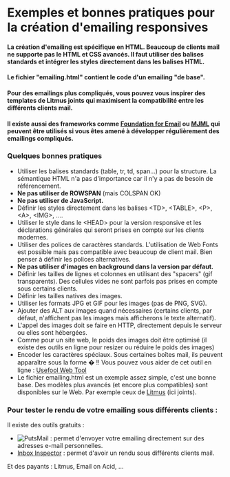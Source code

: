 # Exemples et bonnes pratiques pour la création d'emailing responsives

#### La création d'emailing est spécifique en HTML. Beaucoup de clients mail ne supporte pas le HTML et CSS avancés. Il faut utiliser des balises standards et intégrer les styles directement dans les balises HTML.
#### Le fichier "emailing.html" contient le code d'un emailing "de base".
#### Pour des emailings plus compliqués, vous pouvez vous inspirer des templates de Litmus joints qui maximisent la compatibilité entre les différents clients mail.
#### Il existe aussi des frameworks comme [Foundation for Email](https://foundation.zurb.com/emails.html) ou [MJML](https://mjml.io/) qui peuvent être utilisés si vous êtes amené à développer régulièrement des emailings compliqués.

### Quelques bonnes pratiques

* Utiliser les balises standards (table, tr, td, span&hellip;) pour la structure. La sémantique HTML n'a pas d'importance car il n'y a pas de besoin de référencement.
* **Ne pas utiliser de ROWSPAN** (mais COLSPAN OK)
* **Ne pas utiliser de JavaScript.**
* Définir les styles directement dans les balises &lt;TD&gt;, &lt;TABLE&gt;, &lt;P&gt;, &lt;A&gt;, &lt;IMG&gt;, &hellip;.<br />
* Utiliser le style dans le &lt;HEAD&gt; pour la version responsive et les déclarations générales qui seront prises en compte sur les clients modernes.
* Utiliser des polices de caractères standards. L'utilisation de Web Fonts est possible mais pas compatible avec beaucoup de client mail. Bien penser à définir les polices alternatives.
* **Ne pas utiliser d'images en background dans la version par défaut.**
* Définir les tailles de lignes et colonnes en utilisant des "spacers" (gif transparents). Des cellules vides ne sont parfois pas prises en compte sous certains clients.
* Définir les tailles natives des images.
* Utiliser les formats JPG et GIF pour les images (pas de PNG, SVG).
* Ajouter des ALT aux images quand nécessaires (certains clients, par défaut, n'affichent pas les images mais afficherons le texte alternatif).
* L'appel des images doit se faire en HTTP, directement depuis le serveur ou elles sont hébergées.<br />
* Comme pour un site web, le poids des images doit être optimisé (il existe des outils en ligne pour resizer ou réduire le poids des images)
* Encoder les caract&egrave;res sp&eacute;ciaux. Sous certaines bo&icirc;tes mail, ils peuvent appara&icirc;tre sous la forme &#65533;&nbsp;!!
Vous pouvez vous aider de cet outil en ligne&nbsp;: [Usefool Web Tool](http://usefulwebtool.com/fr/convertir-entites-html.php)
* Le fichier emailing.html est un exemple assez simple, c'est une bonne base. Des modèles plus avancés (et encore plus compatibles) sont disponibles sur le Web. Par exemple ceux de [Litmus](https://litmus.com/resources/free-responsive-email-templates) (ici joints).

### Pour tester le rendu de votre emailing sous différents clients :

Il existe des outils gratuits :
* ![PutsMail](https://putsmail.com/) : permet d'envoyer votre emailing directement sur des adresses e-mail personnelles.
* [Inbox Inspector](http://www.inboxinspector.com/) : permet d'avoir un rendu sous différents clients mail.

Et des payants : Litmus, Email on Acid, …
